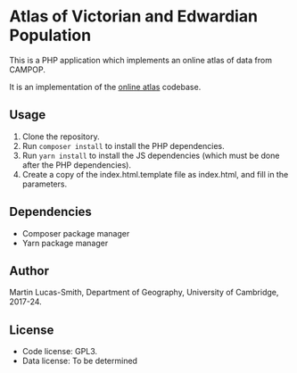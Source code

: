 # Atlas of Victorian and Edwardian Population

This is a PHP application which implements an online atlas of data from CAMPOP.

It is an implementation of the [online atlas](https://github.com/campop/online-atlas) codebase.


Usage
-----

1. Clone the repository.
2. Run `composer install` to install the PHP dependencies.
3. Run `yarn install` to install the JS dependencies (which must be done after the PHP dependencies).
4. Create a copy of the index.html.template file as index.html, and fill in the parameters.


Dependencies
------------

* Composer package manager
* Yarn package manager


Author
------

Martin Lucas-Smith, Department of Geography, University of Cambridge, 2017-24.


License
-------

- Code license: GPL3.
- Data license: To be determined
